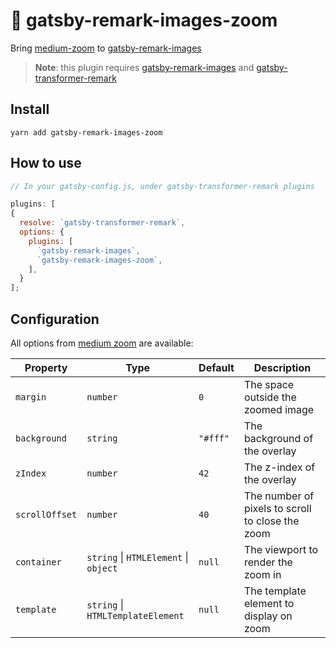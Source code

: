 
# 👀 gatsby-remark-images-zoom

Bring [medium-zoom](https://github.com/francoischalifour/medium-zoom) to [gatsby-remark-images](https://www.gatsbyjs.org/packages/gatsby-remark-images/)

> **Note**: this plugin requires [gatsby-remark-images](https://www.gatsbyjs.org/packages/gatsby-remark-images/) and [gatsby-transformer-remark](https://www.gatsbyjs.org/packages/gatsby-transformer-remark)

## Install

`yarn add gatsby-remark-images-zoom`

## How to use

```js
// In your gatsby-config.js, under gatsby-transformer-remark plugins

plugins: [
{
  resolve: `gatsby-transformer-remark`,
  options: {
    plugins: [
      `gatsby-remark-images`,
      `gatsby-remark-images-zoom`,
    ],
  }
];
```

## Configuration

All options from [medium zoom](https://github.com/francoischalifour/medium-zoom) are available:

| Property       | Type                                  | Default  | Description                                      |
| -------------- | ------------------------------------- | -------- | ------------------------------------------------ |
| `margin`       | `number`                              | `0`      | The space outside the zoomed image               |
| `background`   | `string`                              | `"#fff"` | The background of the overlay                    |
| `zIndex`       | `number`                              | `42`     | The z-index of the overlay                       |
| `scrollOffset` | `number`                              | `40`     | The number of pixels to scroll to close the zoom |
| `container`    | `string` \| `HTMLElement` \| `object` | `null`   | The viewport to render the zoom in               |
| `template`     | `string` \| `HTMLTemplateElement`     | `null`   | The template element to display on zoom          |
